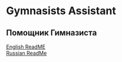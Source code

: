 # Gymnasists Assistant
## Помощник Гимназиста
[English ReadME](https://github.com/AlexanderVoronkov/GymnasistsAssistant2/blob/master/README_en.md)  
[Russian ReadMe]()

